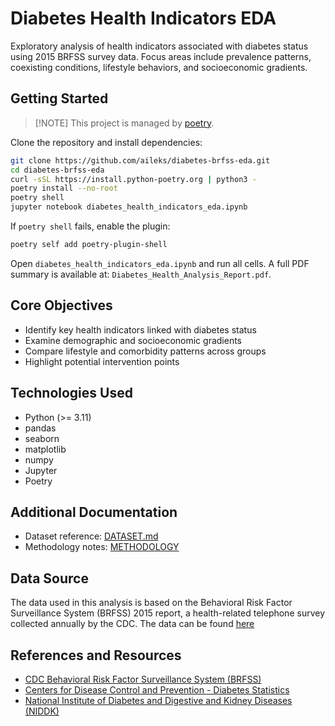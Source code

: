 # Diabetes Health Indicators EDA

Exploratory analysis of health indicators associated with diabetes status using 2015 BRFSS survey data. Focus areas include prevalence patterns, coexisting conditions, lifestyle behaviors, and socioeconomic gradients.

## Getting Started

> [!NOTE] This project is managed by [poetry](https://python-poetry.org/docs/).

Clone the repository and install dependencies:

```bash
git clone https://github.com/aileks/diabetes-brfss-eda.git
cd diabetes-brfss-eda
curl -sSL https://install.python-poetry.org | python3 -
poetry install --no-root
poetry shell
jupyter notebook diabetes_health_indicators_eda.ipynb
```

If `poetry shell` fails, enable the plugin:

```bash
poetry self add poetry-plugin-shell
```

Open `diabetes_health_indicators_eda.ipynb` and run all cells. A full PDF summary is available at: `Diabetes_Health_Analysis_Report.pdf`.

## Core Objectives

- Identify key health indicators linked with diabetes status
- Examine demographic and socioeconomic gradients
- Compare lifestyle and comorbidity patterns across groups
- Highlight potential intervention points

## Technologies Used

- Python (>= 3.11)
- pandas
- seaborn
- matplotlib
- numpy
- Jupyter
- Poetry

## Additional Documentation

- Dataset reference: [DATASET.md](./docs/DATASET.md)
- Methodology notes: [METHODOLOGY](./docs/methodology.md)

## Data Source

The data used in this analysis is based on the Behavioral Risk Factor Surveillance System (BRFSS) 2015 report, a health-related telephone survey collected annually by the CDC. The data can be found [here](https://www.kaggle.com/datasets/alexteboul/diabetes-health-indicators-dataset)

## References and Resources

- [CDC Behavioral Risk Factor Surveillance System (BRFSS)](https://www.cdc.gov/brfss/index.html)
- [Centers for Disease Control and Prevention - Diabetes Statistics](https://www.cdc.gov/diabetes/php/data-research/index.html)
- [National Institute of Diabetes and Digestive and Kidney Diseases (NIDDK)](https://www.niddk.nih.gov/)
